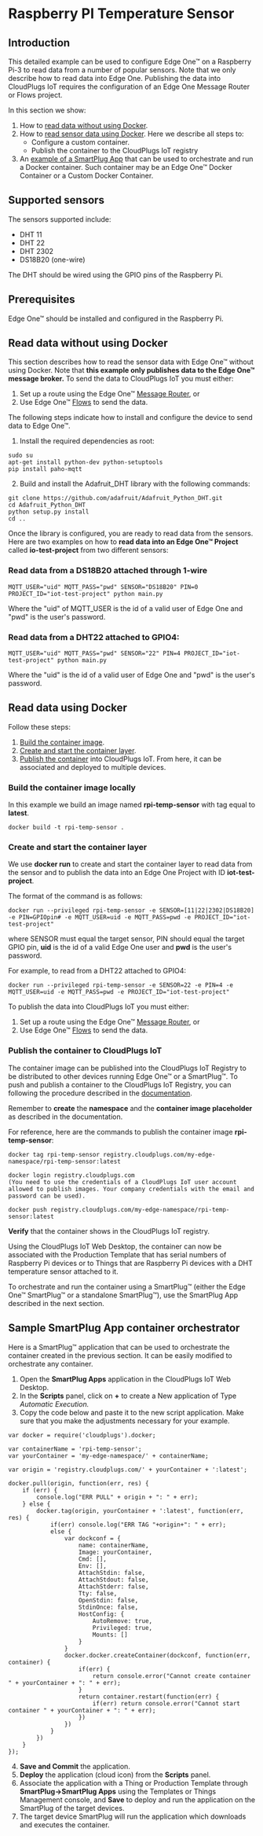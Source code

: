 # Raspberry PI Temperature Sensor

## Introduction

This detailed example can be used to configure Edge One™ on a Raspberry Pi-3 to read data from a number of popular sensors.  Note that we only describe how to read data into Edge One. Publishing the data into
CloudPlugs IoT requires the configuration of an Edge One Message Router or Flows project.

In this section we show:

1. How to [read data without using Docker](#Read-data-without-using-Docker).
2. How to [read sensor data using Docker](#Read-data-using-Docker).  Here we describe all steps to:
	* Configure a custom container.
	* Publish the container to the CloudPlugs IoT registry
3. An [example of a SmartPlug App](#Sample-SmartPlug-App-container-orchestrator) that can be used to orchestrate and run a Docker container. Such container may be an Edge One™ Docker Container or a Custom Docker Container.

## Supported sensors

The sensors supported include:

* DHT 11
* DHT 22
* DHT 2302
* DS18B20 (one-wire)

The DHT should be wired using the GPIO pins of the Raspberry Pi.

## Prerequisites

Edge One™ should be installed and configured in the Raspberry Pi.

## Read data without using Docker

This section describes how to read the sensor data with Edge One™ without using Docker.  Note that **this example only publishes data to the Edge One™ message broker.**  To send the
data to CloudPlugs IoT you must either:

  1. Set up a route using the Edge One™ [Message Router](https://docs.cloudplugs.com/edge-one/Gateway/Modules/message-router/Router-Overview), or
  2. Use Edge One™ [Flows](https://docs.cloudplugs.com/edge-one/Gateway/Modules/flows/Flows-Overview) to send the data.
  
The following steps indicate how to install and configure the device to send data to Edge One™.

1. Install the required dependencies as root:

```
sudo su
apt-get install python-dev python-setuptools
pip install paho-mqtt
```

2. Build and install the Adafruit_DHT library with the following commands:

```
git clone https://github.com/adafruit/Adafruit_Python_DHT.git
cd Adafruit_Python_DHT
python setup.py install
cd ..
```

Once the library is configured, you are ready to read data from the sensors.  Here are two examples on how to **read data into an Edge One™ Project** called **io-test-project** from two different sensors:

### Read data from a DS18B20 attached through 1-wire

```
MQTT_USER="uid" MQTT_PASS="pwd" SENSOR="DS18B20" PIN=0 PROJECT_ID="iot-test-project" python main.py
```

Where the "uid" of MQTT_USER is the id of a valid user of Edge One and "pwd" is the user's password.

### Read data from a DHT22 attached to GPIO4:

```
MQTT_USER="uid" MQTT_PASS="pwd" SENSOR="22" PIN=4 PROJECT_ID="iot-test-project" python main.py
```

Where the "uid" is the id of a valid user of Edge One and "pwd" is the user's password.

## Read data using Docker

Follow these steps:

1. [Build the container image](#Build-the-container-image-locally).
2. [Create and start the container layer](#Create-and-start-the-container-layer).
3. [Publish the container](#Publish-the-container-to-CloudPlugs-IoT) into CloudPlugs IoT.  From here, it can be associated and deployed to multiple devices.

### Build the container image locally

In this example we build an image named **rpi-temp-sensor** with tag equal to **latest**.

```
docker build -t rpi-temp-sensor .
```

### Create and start the container layer

We use **docker run** to create and start the container layer to read data from the sensor and to publish the data into an Edge One Project with ID **iot-test-project**.

The format of the command is as follows:

```
docker run --privileged rpi-temp-sensor -e SENSOR=[11|22|2302|DS18B20] -e PIN=GPIOpin# -e MQTT_USER=uid -e MQTT_PASS=pwd -e PROJECT_ID="iot-test-project"
```

where SENSOR must equal the target sensor, PIN should equal the target GPIO pin, **uid** is the id of a valid Edge One user and **pwd** is the user's password.

For example, to read from a DHT22 attached to GPIO4:

```
docker run --privileged rpi-temp-sensor -e SENSOR=22 -e PIN=4 -e MQTT_USER=uid -e MQTT_PASS=pwd -e PROJECT_ID="iot-test-project"
```

To publish the data into CloudPlugs IoT you must either:

  1. Set up a route using the Edge One™ [Message Router](https://docs.cloudplugs.com/edge-one/Gateway/Modules/message-router/Router-Overview), or
  2. Use Edge One™ [Flows](https://docs.cloudplugs.com/edge-one/Gateway/Modules/flows/Flows-Overview) to send the data.

### Publish the container to CloudPlugs IoT

The container image can be published into the CloudPlugs IoT Registry to be distributed to other devices running Edge One™ or a SmartPlug™.  To push and publish a container to the 
CloudPlugs IoT Registry, you can following the procedure described in the [documentation](https://docs.cloudplugs.com/kb/User-Guides/Containers/Containers#push).

Remember to **create** the **namespace** and the **container image placeholder** as described in the documentation.

For reference, here are the commands to publish the container image **rpi-temp-sensor**:

```
docker tag rpi-temp-sensor registry.cloudplugs.com/my-edge-namespace/rpi-temp-sensor:latest

docker login registry.cloudplugs.com
(You need to use the credentials of a CloudPlugs IoT user account allowed to publish images. Your company credentials with the email and password can be used).

docker push registry.cloudplugs.com/my-edge-namespace/rpi-temp-sensor:latest
```

**Verify** that the container shows in the CloudPlugs IoT registry.

Using the CloudPlugs IoT Web Desktop, the container can now be associated with the Production Template that has serial numbers of Raspberry Pi devices or to Things that are Raspberry Pi devices with a DHT temperature sensor attached to it.

To orchestrate and run the container using a SmartPlug™ (either the Edge One™ SmartPlug™ or a standalone SmartPlug™), use the SmartPlug App described in the next section.

## Sample SmartPlug App container orchestrator

Here is a SmartPlug™ application that can be used to orchestrate the container created in the previous section.  It can be easily modified to orchestrate any container.

1. Open the **SmartPlug Apps** application in the CloudPlugs IoT Web Desktop.
2. In the **Scripts** panel, click on **+** to create a New application of Type **Automatic Execution*.*
3. Copy the code below and paste it to the new script application.  Make sure that you make the adjustments necessary for your example.

```
var docker = require('cloudplugs').docker;

var containerName = 'rpi-temp-sensor';
var yourContainer = 'my-edge-namespace/' + containerName;

var origin = 'registry.cloudplugs.com/' + yourContainer + ':latest';

docker.pull(origin, function(err, res) {
	if (err) {
		console.log("ERR PULL" + origin + ": " + err);
	} else {
		docker.tag(origin, yourContainer + ':latest', function(err, res) {
			if(err) console.log("ERR TAG "+origin+": " + err);
			else {
				var dockconf = {
					name: containerName,
					Image: yourContainer,
					Cmd: [],
					Env: [],
					AttachStdin: false,
					AttachStdout: false,
					AttachStderr: false,
					Tty: false,
					OpenStdin: false,
					StdinOnce: false,
					HostConfig: {
						AutoRemove: true,
						Privileged: true,
						Mounts: []
					}
				}
				docker.docker.createContainer(dockconf, function(err, container) {
					if(err) {
						return console.error("Cannot create container " + yourContainer + ": " + err);
					}
					return container.restart(function(err) {
						if(err) return console.error("Cannot start container " + yourContainer + ": " + err);
					})
				})
			}
		})
	}
});
```

4. **Save and Commit** the application.
5. **Deploy** the application (cloud icon) from the **Scripts** panel.
6. Associate the application with a Thing or Production Template through **SmartPlug->SmartPlug Apps** using the Templates or Things Management console, and **Save** to deploy and run the
application on the SmartPlug of the target devices.
7. The target device SmartPlug will run the application which downloads and executes the container.


